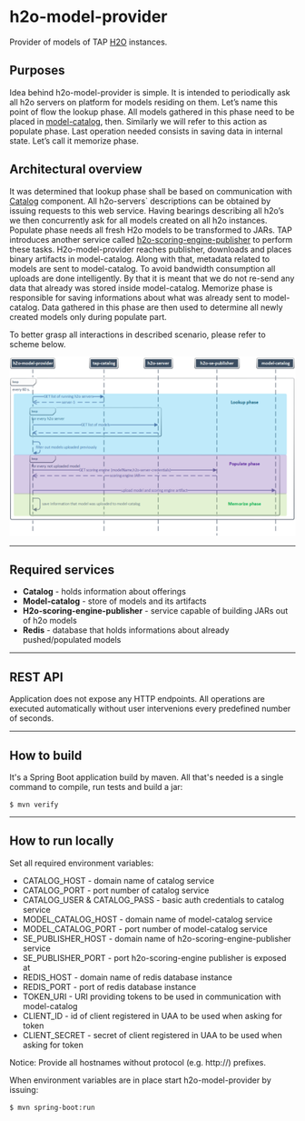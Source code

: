 # h2o-model-provider
Provider of models of TAP [H2O](http://www.h2o.ai/) instances.

## Purposes
Idea behind h2o-model-provider is simple. It is intended to periodically ask all h2o servers on platform for models residing on them. Let’s name this point of flow the lookup phase. All models gathered in this phase need to be placed in [model-catalog](https://github.com/trustedanalytics/model-catalog), then. Similarly we will refer to this action as populate phase. Last operation needed consists in saving data in internal state. Let’s call it memorize phase.

## Architectural overview
It was determined that lookup phase shall be based on communication with [Catalog](https://github.com/trustedanalytics/tap-catalog) component. All h2o-servers` descriptions can be obtained by issuing requests to this web service. Having bearings describing all h2o’s we then concurrently ask for all models created on all h2o instances.
Populate phase needs all fresh H2o models to be transformed to JARs. TAP introduces another service called [h2o-scoring-engine-publisher](https://github.com/trustedanalytics/h2o-scoring-engine-publisher) to perform these tasks. H2o-model-provider reaches publisher, downloads and places binary artifacts in model-catalog. Along with that, metadata related to models are sent to model-catalog. To avoid bandwidth consumption all uploads are done intelligently. By that it is meant that we do not re-send any data that already was stored inside model-catalog.
Memorize phase is responsible for saving informations about what was already sent to model-catalog. Data gathered in this phase are then used to determine all newly created models only during populate part.

To better grasp all interactions in described scenario, please refer to scheme below.

![alt text](/scheme.png "h2o-model-provider scenario")

---

## Required services
* **Catalog** - holds information about offerings
* **Model-catalog** - store of models and its artifacts
* **H2o-scoring-engine-publisher** - service capable of building JARs out of h2o models
* **Redis** - database that holds informations about already pushed/populated models

---

## REST API
Application does not expose any HTTP endpoints. All operations are executed automatically without user intervenions every predefined number of seconds.

---

## How to build

It's a Spring Boot application build by maven. All that's needed is a single command to compile, run tests and build a jar:

```
$ mvn verify
```

---

## How to run locally
Set all required environment variables:
* CATALOG_HOST - domain name of catalog service
* CATALOG_PORT - port number of catalog service
* CATALOG_USER & CATALOG_PASS - basic auth credentials to catalog service
* MODEL_CATALOG_HOST - domain name of model-catalog service
* MODEL_CATALOG_PORT - port number of model-catalog service
* SE_PUBLISHER_HOST - domain name of h2o-scoring-engine-publisher service
* SE_PUBLISHER_PORT - port h2o-scoring-engine publisher is exposed at
* REDIS_HOST - domain name of redis database instance
* REDIS_PORT - port of redis database instance
* TOKEN_URI - URI providing tokens to be used in communication with model-catalog
* CLIENT_ID - id of client registered in UAA to be used when asking for token
* CLIENT_SECRET - secret of client registered in UAA to be used when asking for token

Notice: Provide all hostnames without protocol (e.g. http://) prefixes.

When environment variables are in place start h2o-model-provider by issuing:
```
$ mvn spring-boot:run
```
